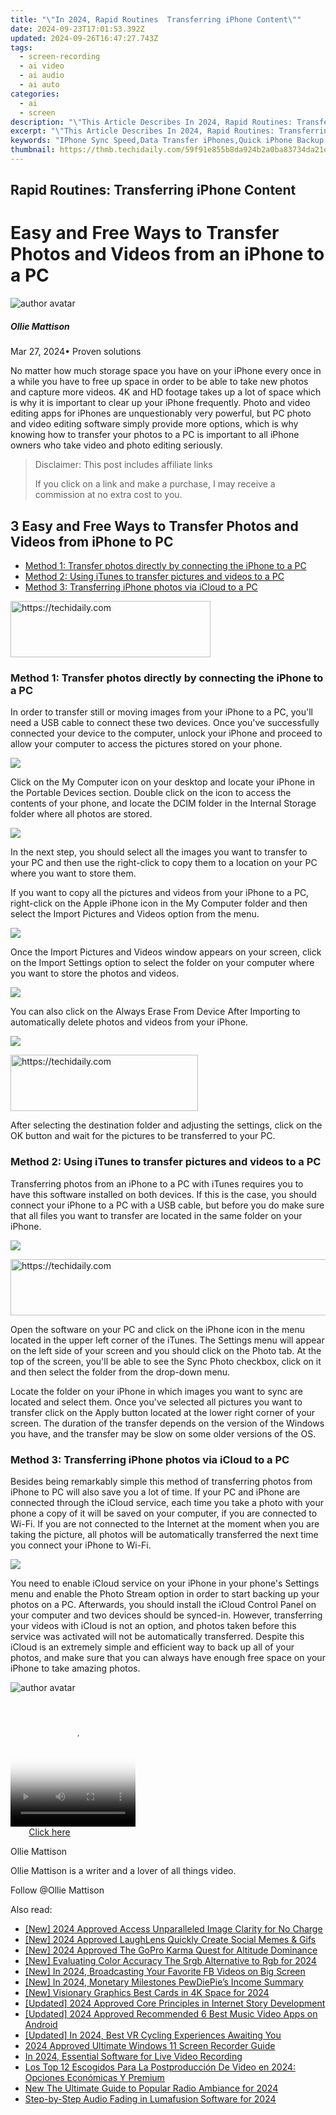 ```yaml
---
title: "\"In 2024, Rapid Routines  Transferring iPhone Content\""
date: 2024-09-23T17:01:53.392Z
updated: 2024-09-26T16:47:27.743Z
tags: 
  - screen-recording
  - ai video
  - ai audio
  - ai auto
categories: 
  - ai
  - screen
description: "\"This Article Describes In 2024, Rapid Routines: Transferring iPhone Content\""
excerpt: "\"This Article Describes In 2024, Rapid Routines: Transferring iPhone Content\""
keywords: "IPhone Sync Speed,Data Transfer iPhones,Quick iPhone Backup,Fast iOS Content Copy,Efficient Phone Data Move,Swift iPhone Info Transfer,Speedy iPhone Data Shift"
thumbnail: https://thmb.techidaily.com/59f91e855b8da924b2a0ba83734da21e4ed3929e8ad5bcae0b9a32715b7cc063.jpg
---
```


## Rapid Routines: Transferring iPhone Content

# Easy and Free Ways to Transfer Photos and Videos from an iPhone to a PC

![author avatar](https://images.wondershare.com/filmora/article-images/ollie-mattison.jpg)

##### Ollie Mattison

 Mar 27, 2024• Proven solutions

 No matter how much storage space you have on your iPhone every once in a while you have to free up space in order to be able to take new photos and capture more videos. 4K and HD footage takes up a lot of space which is why it is important to clear up your iPhone frequently. Photo and video editing apps for iPhones are unquestionably very powerful, but PC photo and video editing software simply provide more options, which is why knowing how to transfer your photos to a PC is important to all iPhone owners who take video and photo editing seriously.

>  Disclaimer: This post includes affiliate links
>
>  If you click on a link and make a purchase, I may receive a commission at no extra cost to you.
>

## 3 Easy and Free Ways to Transfer Photos and Videos from iPhone to PC

* [Method 1: Transfer photos directly by connecting the iPhone to a PC](#part1)
* [Method 2: Using iTunes to transfer pictures and videos to a PC](#part2)
* [Method 3: Transferring iPhone photos via iCloud to a PC](#part3)

<!-- affiliate ads begin -->
<a href="https://bluettius.sjv.io/c/5597632/2139109/17108" target="_top" id="2139109">
  <img src="//a.impactradius-go.com/display-ad/17108-2139109" border="0" alt="https://techidaily.com" width="320" height="90"/>
</a>
<img height="0" width="0" src="https://bluettius.sjv.io/i/5597632/2139109/17108" style="position:absolute;visibility:hidden;" border="0" />
<!-- affiliate ads end -->

### Method 1: Transfer photos directly by connecting the iPhone to a PC

 In order to transfer still or moving images from your iPhone to a PC, you'll need a USB cable to connect these two devices. Once you've successfully connected your device to the computer, unlock your iPhone and proceed to allow your computer to access the pictures stored on your phone.

![](https://images.wondershare.com/filmora/article-images/transfer-iphone-photo-to-pc-1.jpg)

 Click on the My Computer icon on your desktop and locate your iPhone in the Portable Devices section. Double click on the icon to access the contents of your phone, and locate the DCIM folder in the Internal Storage folder where all photos are stored.

![](https://images.wondershare.com/filmora/article-images/transfer-iphone-photo-to-pc-2.jpg)

 In the next step, you should select all the images you want to transfer to your PC and then use the right-click to copy them to a location on your PC where you want to store them.

 If you want to copy all the pictures and videos from your iPhone to a PC, right-click on the Apple iPhone icon in the My Computer folder and then select the Import Pictures and Videos option from the menu.

![](https://images.wondershare.com/filmora/article-images/transfer-iphone-photo-to-pc-3.jpg)

 Once the Import Pictures and Videos window appears on your screen, click on the Import Settings option to select the folder on your computer where you want to store the photos and videos.

![](https://images.wondershare.com/filmora/article-images/transfer-iphone-photo-to-pc-4.jpg)

 You can also click on the Always Erase From Device After Importing to automatically delete photos and videos from your iPhone.

![](https://images.wondershare.com/filmora/article-images/transfer-iphone-photo-to-pc-5.jpg)

<!-- affiliate ads begin -->
<a href="https://aligracehair.sjv.io/c/5597632/1938677/19272" target="_top" id="1938677">
  <img src="//a.impactradius-go.com/display-ad/19272-1938677" border="0" alt="https://techidaily.com" width="300" height="90"/>
</a>
<img height="0" width="0" src="https://aligracehair.sjv.io/i/5597632/1938677/19272" style="position:absolute;visibility:hidden;" border="0" />
<!-- affiliate ads end -->

 After selecting the destination folder and adjusting the settings, click on the OK button and wait for the pictures to be transferred to your PC.

### Method 2: Using iTunes to transfer pictures and videos to a PC

 Transferring photos from an iPhone to a PC with iTunes requires you to have this software installed on both devices. If this is the case, you should connect your iPhone to a PC with a USB cable, but before you do make sure that all files you want to transfer are located in the same folder on your iPhone.

![](https://images.wondershare.com/filmora/article-images/transfer-photo-from-iphone-to-pc.jpg)

<!-- affiliate ads begin -->
<a href="https://aligracehair.sjv.io/c/5597632/1918703/19272" target="_top" id="1918703">
  <img src="//a.impactradius-go.com/display-ad/19272-1918703" border="0" alt="https://techidaily.com" width="728" height="90"/>
</a>
<img height="0" width="0" src="https://aligracehair.sjv.io/i/5597632/1918703/19272" style="position:absolute;visibility:hidden;" border="0" />
<!-- affiliate ads end -->

 Open the software on your PC and click on the iPhone icon in the menu located in the upper left corner of the iTunes. The Settings menu will appear on the left side of your screen and you should click on the Photo tab. At the top of the screen, you'll be able to see the Sync Photo checkbox, click on it and then select the folder from the drop-down menu.

 Locate the folder on your iPhone in which images you want to sync are located and select them. Once you've selected all pictures you want to transfer click on the Apply button located at the lower right corner of your screen. The duration of the transfer depends on the version of the Windows you have, and the transfer may be slow on some older versions of the OS.

### Method 3: Transferring iPhone photos via iCloud to a PC

 Besides being remarkably simple this method of transferring photos from iPhone to PC will also save you a lot of time. If your PC and iPhone are connected through the iCloud service, each time you take a photo with your phone a copy of it will be saved on your computer, if you are connected to Wi-Fi. If you are not connected to the Internet at the moment when you are taking the picture, all photos will be automatically transferred the next time you connect your iPhone to Wi-Fi.

![](https://images.wondershare.com/filmora/article-images/icloud-photo-from-iphone-to-pc.jpg)

 You need to enable iCloud service on your iPhone in your phone's Settings menu and enable the Photo Stream option in order to start backing up your photos on a PC. Afterwards, you should install the iCloud Control Panel on your computer and two devices should be synced-in. However, transferring your videos with iCloud is not an option, and photos taken before this service was activated will not be automatically transferred. Despite this iCloud is an extremely simple and efficient way to back up all of your photos, and make sure that you can always have enough free space on your iPhone to take amazing photos.

![author avatar](https://images.wondershare.com/filmora/article-images/ollie-mattison.jpg)

<!-- affiliate ads begin -->
<span id="1374820">
					<video width="200" height="200" style="cursor:pointer"
           poster="//a.impactradius-go.com/display-clicktoplayimage/1374820.png"
           onclick="if(!this.playClicked){this.play();this.setAttribute('controls',true);this.playClicked=true;}">
	   <source src="//a.impactradius-go.com/display-ad/15852-1374820">
	   <img src="//a.impactradius-go.com/display-clicktoplayimage/1374820.png" style="border: none; height: 100%; width: 100%; object-fit: contain">
	</video>
	<div style="width:125px;text-align:center"><a href="javascript:window.open(decodeURIComponent('https%3A%2F%2Fthefitville.pxf.io%2Fc%2F5597632%2F1374820%2F15852'), '_blank');void(0);">Click here</a></div>
</span>
<img height="0" width="0" src="https://imp.pxf.io/i/5597632/1374820/15852" style="position:absolute;visibility:hidden;" border="0" />
<!-- affiliate ads end -->

Ollie Mattison

Ollie Mattison is a writer and a lover of all things video.

Follow @Ollie Mattison


<ins class="adsbygoogle"
     style="display:block"
     data-ad-format="autorelaxed"
     data-ad-client="ca-pub-7571918770474297"
     data-ad-slot="1223367746"></ins>



<ins class="adsbygoogle"
     style="display:block"
     data-ad-client="ca-pub-7571918770474297"
     data-ad-slot="8358498916"
     data-ad-format="auto"
     data-full-width-responsive="true"></ins>


<span class="atpl-alsoreadstyle">Also read:</span>
<div><ul>
<li><a href="https://fox-access.techidaily.com/new-2024-approved-access-unparalleled-image-clarity-for-no-charge/"><u>[New] 2024 Approved Access Unparalleled Image Clarity for No Charge</u></a></li>
<li><a href="https://article-files.techidaily.com/new-2024-approved-laughlens-quickly-create-social-memes-and-gifs/"><u>[New] 2024 Approved LaughLens Quickly Create Social Memes & Gifs</u></a></li>
<li><a href="https://article-files.techidaily.com/new-2024-approved-the-gopro-karma-quest-for-altitude-dominance/"><u>[New] 2024 Approved The GoPro Karma Quest for Altitude Dominance</u></a></li>
<li><a href="https://article-files.techidaily.com/new-evaluating-color-accuracy-the-srgb-alternative-to-rgb-for-2024/"><u>[New] Evaluating Color Accuracy The Srgb Alternative to Rgb for 2024</u></a></li>
<li><a href="https://facebook-videos.techidaily.com/new-in-2024-broadcasting-your-favorite-fb-videos-on-big-screen/"><u>[New] In 2024, Broadcasting Your Favorite FB Videos on Big Screen</u></a></li>
<li><a href="https://article-files.techidaily.com/new-in-2024-monetary-milestones-pewdiepies-income-summary/"><u>[New] In 2024, Monetary Milestones PewDiePie’s Income Summary</u></a></li>
<li><a href="https://article-files.techidaily.com/new-visionary-graphics-best-cards-in-4k-space-for-2024/"><u>[New] Visionary Graphics Best Cards in 4K Space for 2024</u></a></li>
<li><a href="https://article-files.techidaily.com/updated-2024-approved-core-principles-in-internet-story-development/"><u>[Updated] 2024 Approved Core Principles in Internet Story Development</u></a></li>
<li><a href="https://fox-links.techidaily.com/updated-2024-approved-recommended-6-best-music-video-apps-on-android/"><u>[Updated] 2024 Approved Recommended 6 Best Music Video Apps on Android</u></a></li>
<li><a href="https://article-helps.techidaily.com/updated-in-2024-best-vr-cycling-experiences-awaiting-you/"><u>[Updated] In 2024, Best VR Cycling Experiences Awaiting You</u></a></li>
<li><a href="https://visual-screen-recording.techidaily.com/2024-approved-ultimate-windows-11-screen-recorder-guide/"><u>2024 Approved Ultimate Windows 11 Screen Recorder Guide</u></a></li>
<li><a href="https://screen-mirroring-recording.techidaily.com/in-2024-essential-software-for-live-video-recording/"><u>In 2024, Essential Software for Live Video Recording</u></a></li>
<li><a href="https://vp-tips.techidaily.com/los-top-12-escogidos-para-la-postproduccion-de-video-en-2024-opciones-economicas-y-premium/"><u>Los Top 12 Escogidos Para La Postproducción De Video en 2024: Opciones Económicas Y Premium</u></a></li>
<li><a href="https://audio-shaping.techidaily.com/new-the-ultimate-guide-to-popular-radio-ambiance-for-2024/"><u>New The Ultimate Guide to Popular Radio Ambiance for 2024</u></a></li>
<li><a href="https://extra-skills.techidaily.com/step-by-step-audio-fading-in-lumafusion-software-for-2024/"><u>Step-by-Step Audio Fading in Lumafusion Software for 2024</u></a></li>
</ul></div>

